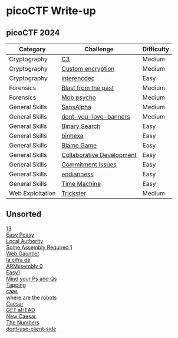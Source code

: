 # picoCTF Write-up

## picoCTF 2024 

|Category|Challenge|Difficulty|
|-|-|-|
|Cryptography|[C3](<picoCTF 2024/Cryptography/C3.md>)|Medium|
|Cryptography|[Custom encryption](<cryptography/Custom encryption.md>)|Medium|
|Cryptography|[interencdec](<cryptography/interencdec.md>)|Easy|
|Forensics|[Blast from the past](<forensics/Blast from the past.md>)|Medium|
|Forensics|[Mob psycho](<forensics/Mob psycho.md>)|Medium|
|General Skills|[SansAlpha](<general Skills/SansAlpha.md>)|Medium|
|General Skills|[dont-you-love-banners](<general Skills/dont-you-love-banners.md>)|Medium|
|General Skills|[Binary Search](<general Skills/Binary Search.md>)|Easy|
|General Skills|[binhexa](<general Skills/binhexa.md>)|Easy
|General Skills|[Blame Game](<general Skills/Blame Game.md>)|Easy|
|General Skills|[Collaborative Development](<general Skills/Collaborative Development.md>)|Easy|
|General Skills|[Commitment Issues](<general Skills/Commitment Issues.md>)|Easy|
|General Skills|[endianness](<general Skills/endianness.md>)|Easy|
|General Skills|[Time Machine](<general Skills/Time Machine.md>)|Easy|
|Web Exploitation|[Trickster](<web%20exploitation/Trickster.md>)|Medium|

## Unsorted
[13](<Unsorted/13.md>)  
[Easy Peasy](<Unsorted/Easy Peasy.md>)  
[Local Authority](<Unsorted/Local Authority.md>)  
[Some Assembly Required 1](<Unsorted/Some Assembly Required 1.md>)  
[Web Gauntlet](<Unsorted/Web Gauntlet.md>)  
[la cifra de](<Unsorted/la cifra de.md>)  
[ARMssembly 0](<Unsorted/ARMssembly 0.md>)  
[Easy1](<Unsorted/Easy1.md>)  
[Mind your Ps and Qs](<Unsorted/Mind your Ps and Qs.md>)  
[Tapping](<Unsorted/Tapping.md>)  
[caas](<Unsorted/caas.md>)  
[where are the robots](<Unsorted/where are the robots.md>)  
[Caesar](<Unsorted/Caesar.md>)  
[GET aHEAD](<Unsorted/GET aHEAD.md>)  
[New Caesar](<Unsorted/New Caesar.md>)  
[The Numbers](<Unsorted/The Numbers.md>)  
[dont-use-client-side](<Unsorted/dont-use-client-side.md>)  
